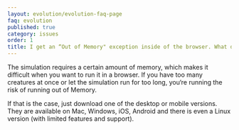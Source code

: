 ```yaml
---
layout: evolution/evolution-faq-page
faq: evolution
published: true
category: issues
order: 1
title: I get an “Out of Memory" exception inside of the browser. What do I do?
---
```


The simulation requires a certain amount of memory, which makes it difficult when you want to run it in a browser. If you have too many creatures at once or let the simulation run for too long, you‘re running the risk of running out of Memory. 

If that is the case, just download one of the desktop or mobile versions. They are available on Mac, Windows, iOS, Android and there is even a Linux version (with limited features and support).